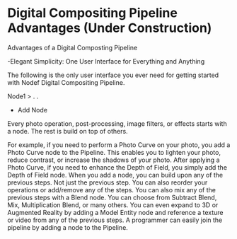 # Digital Compositing Pipeline Advantages (Under Construction)

Advantages of a Digital Composting Pipeline
 
-Elegant Simplicity: One User Interface for Everything and Anything
 
The following is the only user interface you ever need for getting started with Nodef Digital  Compositing Pipeline.
 
Node1 >
.
.
 
+ Add Node
 
Every photo operation, post-processing, image filters, or effects starts with  a node. The rest is build on top of others.
 
For example, if you need to perform a Photo Curve on your photo, you add a Photo Curve node to the Pipeline. This enables you to lighten your photo, reduce contrast, or increase the shadows of your photo.
After applying a Photo Curve, if you need to enhance the Depth of Field, you simply add the Depth of Field node.
When you add a node, you can build upon any of the previous steps. Not just the previous step. You can also reorder your operations or add/remove any of the steps.
You can also mix any of the previous steps with a Blend node. You can choose from Subtract Blend, Mix, Multiplication Blend, or many others.
You can even expand to 3D or Augmented Reality by adding a Model Entity node and reference a texture or video from any of the previous steps.
A programmer can easily join the pipeline by adding a node to the Pipeline. 
